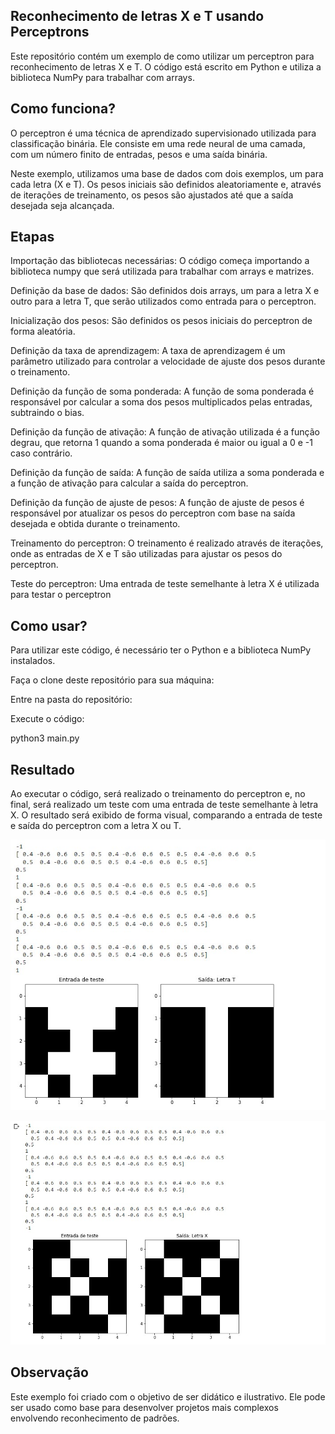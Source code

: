 ## Reconhecimento de letras X e T usando Perceptrons
Este repositório contém um exemplo de como utilizar um perceptron para reconhecimento de letras X e T. O código está escrito em Python e utiliza a biblioteca NumPy para trabalhar com arrays.

## Como funciona?

O perceptron é uma técnica de aprendizado supervisionado utilizada para classificação binária. Ele consiste em uma rede neural de uma camada, com um número finito de entradas, pesos e uma saída binária.

Neste exemplo, utilizamos uma base de dados com dois exemplos, um para cada letra (X e T). Os pesos iniciais são definidos aleatoriamente e, através de iterações de treinamento, os pesos são ajustados até que a saída desejada seja alcançada.

## Etapas

Importação das bibliotecas necessárias: O código começa importando a biblioteca numpy que será utilizada para trabalhar com arrays e matrizes.

Definição da base de dados: São definidos dois arrays, um para a letra X e outro para a letra T, que serão utilizados como entrada para o perceptron.

Inicialização dos pesos: São definidos os pesos iniciais do perceptron de forma aleatória.

Definição da taxa de aprendizagem: A taxa de aprendizagem é um parâmetro utilizado para controlar a velocidade de ajuste dos pesos durante o treinamento.

Definição da função de soma ponderada: A função de soma ponderada é responsável por calcular a soma dos pesos multiplicados pelas entradas, subtraindo o bias.

Definição da função de ativação: A função de ativação utilizada é a função degrau, que retorna 1 quando a soma ponderada é maior ou igual a 0 e -1 caso contrário.

Definição da função de saída: A função de saída utiliza a soma ponderada e a função de ativação para calcular a saída do perceptron.

Definição da função de ajuste de pesos: A função de ajuste de pesos é responsável por atualizar os pesos do perceptron com base na saída desejada e obtida durante o treinamento.

Treinamento do perceptron: O treinamento é realizado através de iterações, onde as entradas de X e T são utilizadas para ajustar os pesos do perceptron.

Teste do perceptron: Uma entrada de teste semelhante à letra X é utilizada para testar o perceptron

## Como usar?

Para utilizar este código, é necessário ter o Python e a biblioteca NumPy instalados.

Faça o clone deste repositório para sua máquina:

Entre na pasta do repositório:

Execute o código:

python3 main.py

## Resultado
Ao executar o código, será realizado o treinamento do perceptron e, no final, será realizado um teste com uma entrada de teste semelhante à letra X. O resultado será exibido de forma visual, comparando a entrada de teste e saída do perceptron com a letra X ou T.

![alt text](https://github.com/marcus1298/MachineLearningBasics/blob/main/04%20-%20Recognition%20of%20the%20letters%20X%20and%20T%20using%20Perceptrons/LetraT.jpg)

![alt text](https://github.com/marcus1298/MachineLearningBasics/blob/main/04%20-%20Recognition%20of%20the%20letters%20X%20and%20T%20using%20Perceptrons/LetraX.jpg)

## Observação
Este exemplo foi criado com o objetivo de ser didático e ilustrativo. Ele pode ser usado como base para desenvolver projetos mais complexos envolvendo reconhecimento de padrões.
